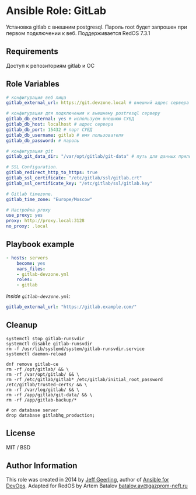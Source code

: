 # Ansible Role: GitLab

Установка gitlab с внешним postgresql. Пароль root будет запрошен при первом подключении к веб. 
Поддерживается RedOS 7.3.1

## Requirements

Доступ к репозиториям gitlab и ОС

## Role Variables

```yaml
# конфигурация веб лица
gitlab_external_url: https://git.devzone.local # внешний адрес сервера gitlab

# конфигурвция для подключения к внешнему postresql серверу
gitlab_db_external: yes # используем внешнюю СУБД
gitlab_db_host: localhost # адрес сервера
gitlab_db_port: 15432 # порт СУБД
gitlab_db_username: gitlab # имя пользователя
gitlab_db_password: # пароль

# конфигурация git
gitlab_git_data_dir: "/var/opt/gitlab/git-data" # путь для данных приложения

# SSL Configuration.
gitlab_redirect_http_to_https: true
gitlab_ssl_certificate: "/etc/gitlab/ssl/gitlab.crt"
gitlab_ssl_certificate_key: "/etc/gitlab/ssl/gitlab.key"

# Gitlab timezone.
gitlab_time_zone: "Europe/Moscow"

# Настройка proxy
use_proxy: yes
proxy: http://proxy.local:3128
no_proxy: .local
```
## Playbook example
```yaml
- hosts: servers
    become: yes
    vars_files:
    - gitlab-devzone.yml
    roles:
    - gitlab
```
*Inside `gitlab-devzone.yml`*:
```yaml
gitlab_external_url: "https://gitlab.example.com/"
```

## Cleanup
```shell
systemctl stop gitlab-runsvdir
systemctl disable gitlab-runsvdir
rm -f /usr/lib/systemd/system/gitlab-runsvdir.service
systemctl daemon-reload

dnf remove gitlab-ce
rm -rf /opt/gitlab/ && \
rm -rf /var/opt/gitlab/ && \
rm -rf /etc/gitlab/gitlab* /etc/gitlab/initial_root_password  /etc/gitlab/trusted-certs/ && \
rm -rf /var/log/gitlab/ && \
rm -rf /app/gitlab/git-data/ && \
rm -rf /app/gitlab-backup/*

# on database server
drop database gitlabhq_production;
```
## License

MIT / BSD

## Author Information

This role was created in 2014 by [Jeff Geerling](http://jeffgeerling.com/), author of [Ansible for DevOps](http://ansiblefordevops.com/).
Adapted for RedOS by Artem Batalov [batalov.av@gazprom-neft.ru](mailto:batalov.av@gazprom-neft.ru)

